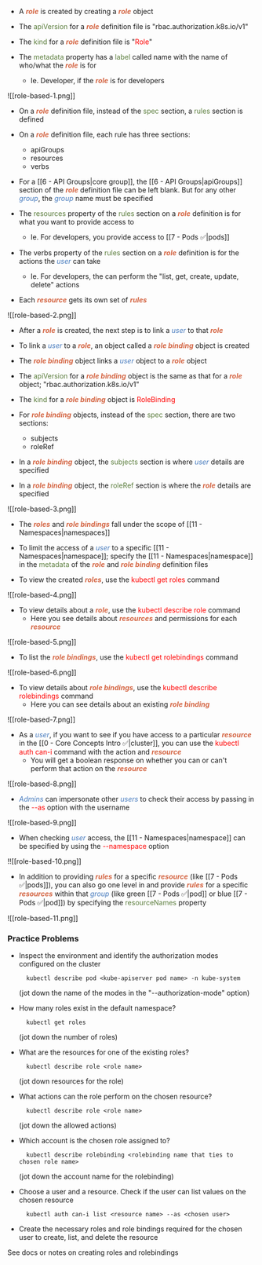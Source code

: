- A <b><i><span style="color:#d46644">role</span></i></b> is created by creating a <b><i><span style="color:#d46644">role</span></i></b> object

- The <span style="color:#5c7e3e">apiVersion</span> for a <b><i><span style="color:#d46644">role</span></i></b> definition file is "rbac.authorization.k8s.io/v1"

- The <span style="color:#5c7e3e">kind</span> for a <b><i><span style="color:#d46644">role</span></i></b> definition file is "<span style="color:red">Role</span>"

- The <span style="color:#5c7e3e">metadata</span> property has a <span style="color:#5c7e3e">label</span> called name with the name of who/what the <b><i><span style="color:#d46644">role</span></i></b> is for
	- Ie. Developer, if the <b><i><span style="color:#d46644">role</span></i></b> is for developers

![[role-based-1.png]]

- On a <b><i><span style="color:#d46644">role</span></i></b> definition file, instead of the <span style="color:#5c7e3e">spec</span> section, a <span style="color:#5c7e3e">rules</span> section is defined

- On a <b><i><span style="color:#d46644">role</span></i></b> definition file, each rule has three sections:
	- apiGroups
	- resources
	- verbs

- For a [[6 - API Groups|core group]], the [[6 - API Groups|apiGroups]] section of the <b><i><span style="color:#d46644">role</span></i></b> definition file can be left blank. But for any other <i><span style="color:#477bbe">group</span></i>, the <i><span style="color:#477bbe">group</span></i> name must be specified

- The <span style="color:#5c7e3e">resources</span> property of the <span style="color:#5c7e3e">rules</span> section on a <b><i><span style="color:#d46644">role</span></i></b> definition is for what you want to provide access to
	- Ie. For developers, you provide access to [[7 - Pods ✅|pods]]

- The verbs property of the <span style="color:#5c7e3e">rules</span> section on a <b><i><span style="color:#d46644">role</span></i></b> definition is for the actions the <i><span style="color:#477bbe">user</span></i> can take
	- Ie. For developers, the can perform the "list, get, create, update, delete" actions

- Each <b><i><span style="color:#d46644">resource</span></i></b> gets its own set of <b><i><span style="color:#d46644">rules</span></i></b>

![[role-based-2.png]]

- After a <b><i><span style="color:#d46644">role</span></i></b> is created, the next step is to link a <i><span style="color:#477bbe">user</span></i> to that <b><i><span style="color:#d46644">role</span></i></b>

- To link a <i><span style="color:#477bbe">user</span></i> to a <b><i><span style="color:#d46644">role</span></i></b>, an object called a <b><i><span style="color:#d46644">role binding</span></i></b> object is created

- The <b><i><span style="color:#d46644">role binding</span></i></b> object links a <i><span style="color:#477bbe">user</span></i> object to a <b><i><span style="color:#d46644">role</span></i></b> object

- The <span style="color:#5c7e3e">apiVersion</span> for a <b><i><span style="color:#d46644">role binding</span></i></b> object is the same as that for a <b><i><span style="color:#d46644">role</span></i></b> object; "rbac.authorization.k8s.io/v1"

- The <span style="color:#5c7e3e">kind</span> for a <b><i><span style="color:#d46644">role binding</span></i></b> object is <span style="color:red">RoleBinding</span>

- For <b><i><span style="color:#d46644">role binding</span></i></b> objects, instead of the <span style="color:#5c7e3e">spec</span> section, there are two sections:
	- subjects
	- roleRef

- In a <b><i><span style="color:#d46644">role binding</span></i></b> object, the <span style="color:#5c7e3e">subjects</span> section is where <i><span style="color:#477bbe">user</span></i> details are specified

- In a <b><i><span style="color:#d46644">role binding</span></i></b> object, the <span style="color:#5c7e3e">roleRef</span> section is where the <b><i><span style="color:#d46644">role</span></i></b> details are specified

![[role-based-3.png]]

- The <b><i><span style="color:#d46644">roles</span></i></b> and <b><i><span style="color:#d46644">role bindings</span></i></b> fall under the scope of [[11 - Namespaces|namespaces]]

- To limit the access of a <i><span style="color:#477bbe">user</span></i> to a specific [[11 - Namespaces|namespace]]; specify the [[11 - Namespaces|namespace]] in the <span style="color:#5c7e3e">metadata</span> of the <b><i><span style="color:#d46644">role</span></i></b> and <b><i><span style="color:#d46644">role binding</span></i></b> definition files

- To view the created <b><i><span style="color:#d46644">roles</span></i></b>, use the <span style="color:red">kubectl get roles</span> command

![[role-based-4.png]]

- To view details about a <b><i><span style="color:#d46644">role</span></i></b>, use the <span style="color:red">kubectl describe role</span> command
	- Here you see details about <b><i><span style="color:#d46644">resources</span></i></b> and permissions for each <b><i><span style="color:#d46644">resource</span></i></b>

![[role-based-5.png]]

- To list the <b><i><span style="color:#d46644">role bindings</span></i></b>, use the <span style="color:red">kubectl get rolebindings</span> command

![[role-based-6.png]]

- To view details about <b><i><span style="color:#d46644">role bindings</span></i></b>, use the <span style="color:red">kubectl describe rolebindings</span> command
	- Here you can see details about an existing <b><i><span style="color:#d46644">role binding</span></i></b>

![[role-based-7.png]]

- As a <i><span style="color:#477bbe">user</span></i>, if you want to see if you have access to a particular <b><i><span style="color:#d46644">resource</span></i></b> in the [[0 - Core Concepts Intro ✅|cluster]], you can use the <span style="color:red">kubectl auth can-i</span> command with the action and <b><i><span style="color:#d46644">resource</span></i></b>
	- You will get a boolean response on whether you can or can't perform that action on the <b><i><span style="color:#d46644">resource</span></i></b>

![[role-based-8.png]]

- <i><span style="color:#477bbe">Admins</span></i> can impersonate other <i><span style="color:#477bbe">users</span></i> to check their access by passing in the <span style="color:red">--as</span> option with the username

![[role-based-9.png]]

- When checking <i><span style="color:#477bbe">user</span></i> access, the [[11 - Namespaces|namespace]] can be specified by using the <span style="color:red">--namespace</span> option

!![[role-based-10.png]]

- In addition to providing <b><i><span style="color:#d46644">rules</span></i></b> for a specific <b><i><span style="color:#d46644">resource</span></i></b> (like [[7 - Pods ✅|pods]]), you can also go one level in and provide <b><i><span style="color:#d46644">rules</span></i></b> for a specific <b><i><span style="color:#d46644">resources</span></i></b> within that <i><span style="color:#477bbe">group</span></i> (like green [[7 - Pods ✅|pod]] or blue [[7 - Pods ✅|pod]]) by specifying the <span style="color:#5c7e3e">resourceNames</span> property

![[role-based-11.png]]

### Practice Problems

- Inspect the environment and identify the authorization modes configured on the cluster

		kubectl describe pod <kube-apiserver pod name> -n kube-system

	(jot down the name of the modes in the "--authorization-mode" option)

- How many roles exist in the default namespace?

		kubectl get roles

	(jot down the number of roles)

- What are the resources for one of the existing roles?

		kubectl describe role <role name>

	(jot down resources for the role)

- What actions can the role perform on the chosen resource?

		kubectl describe role <role name>

	(jot down the allowed actions)

- Which account is the chosen role assigned to?

		kubectl describe rolebinding <rolebinding name that ties to chosen role name>

	(jot down the account name for the rolebinding)

- Choose a user and a resource. Check if the user can list values on the chosen resource

		kubectl auth can-i list <resource name> --as <chosen user>

- Create the necessary roles and role bindings required for the chosen user to create, list, and delete the resource

See docs or notes on creating roles and rolebindings